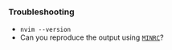 ### Troubleshooting

- `nvim --version`
- Can you reproduce the output using [`MINRC`](../blob/master/tests/MINRC)?
